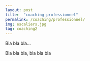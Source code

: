 ```yaml
---
layout: post
title:  "coaching professionnel"
permalink: /coaching/professionnel/
img: escaliers.jpg
tag: coaching2
---
```

Bla bla bla...

Bla bla bla, bla bla bla
